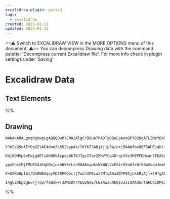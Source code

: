 ```yaml
---
excalidraw-plugin: parsed
tags:
  - excalidraw
created: 2025-01-11
updated: 2025-01-12
---
```

==⚠  Switch to EXCALIDRAW VIEW in the MORE OPTIONS menu of this document. ⚠== You can decompress Drawing data with the command palette: 'Decompress current Excalidraw file'. For more info check in plugin settings under 'Saving'


# Excalidraw Data

## Text Elements
%%
## Drawing
```compressed-json
N4KAkARALgngDgUwgLgAQQQDwMYEMA2AlgCYBOuA7hADTgQBuCpAzoQPYB2KqATLZMzYBXUtiRoIACyhQ4zZAHoFAc0JRJQgEYA6bGwC2CgF7N6hbEcK4OCtptbErHALRY8RMpWdx8Q1TdIEfARcZgRmBShcZQUebQB2bQBWGjoghH0EDihmbgBtcDBQMBKIEm4IADYALQBVADUAFThK5WceAAY2ABEAfQArBABhADEAMwQARVSSyFhECsDsKI5l

YJnSzG5nAEYOgGZtAE4dnn2k852kyp4k/lKYbZ2ADjijjp34/e+j54AWfbxO6FSAUEjqbifP7HeLvSp/I5/HZ/Do3YGzKQIQjKaTceKVY43K6vA6ndGlaxrcSoDr3ARQUhsADWwzY+DYpAqAGIdghebyNpBNLhsEzlIyhBxiEM2RyKgzrMw4LhAtlBRAxoR8PgAMqwdYSQQedXMBnMhAAdXBkm4fBBEFNjJZepgBvQRvKdIgEpxHHCuTQOy9bGV2

DUj0DHVp9vFwjgAEliAHUHkALpesbkTKJ7gcITar2EKVYCq4DrqiVSv3MZPFDHzan7EEAXy9YQQxEh/0q+P2O0q0YxjBY7C4gaD9uHrE4ADlOGJId9nvs/jx+4XmN10lAO9wxgQwl7NMIpQBRYKZbLJvMF+1CODEXA7zuBr6VG48HjPVFJZ5eogcEyub5vg/5sKKu5oPu+BhIUzbgOmdC4HAcB6k+1J1tAkgZNSEBEDiUAbAwhAIBQABCIpipW0q

ypyEhcmMjFMUR2AiKqUDxju+h6k6rLsnR6A8nywksWxWQcVxFGirGko0fx8rkBwSoquJomkOxnEZCMWq6vquEep29wQKx6niZp3FmiyVrEBCaB2qUJkaVxPHmi6boOmynqFMZYnZOZABKwi+v6kJGY5ZlcQA8qG4aQlGYW+RJWmcFAIy4PoWoRqg5I+aZflcSMKU6oQRjUp0CV5Ul+iNFgUAAIL4WO6DBGMhEVU5GRoaQ9XqWwFDYbgL6oDeoHee

F+UZKeUp1b1/UhENEAqoyVDtRFGQzctjTwLh1FEcw2CMtqAAa3D7P82jLkkRyAjl+2HfgACap1HEkF1kkZRhsAY3B1pA9AEEI1I7HBq0TfogWydWybeiehneeKJDFaVtqDpACPEHqCBwNwOXowAsmwxAIFNuCaMEQ3QYe8OkCQMryWgv0QGRbILaQyjCgAFGu8TULwny89zvMdMkACU6r+Qgyj5iqizs7gXP7LSvCKwLKs0qLEAg2NiUuSy0VQKO

14gUZmbpQgEvFjTqw/faWSk+T3AMoDXrYEQ2NoE7CBehwZuO6Qzv2sIUAAdSnta6UdiDMszA6j7cAE0TJNk5BqCU173kigbjCNF9+A2/W20VGEwTLKO6qsaaBhbQsaAjWBEEUwe6cYvgoT1aX2e58B2pweArZ0JqwS1vBzZAA===
```
%%